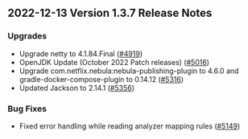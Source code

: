 ## 2022-12-13 Version 1.3.7 Release Notes

### Upgrades
* Upgrade netty to 4.1.84.Final ([#4919](https://github.com/opensearch-project/OpenSearch/pull/4919))
* OpenJDK Update (October 2022 Patch releases) ([#5016](https://github.com/opensearch-project/OpenSearch/pull/5016))
* Upgrade com.netflix.nebula:nebula-publishing-plugin to 4.6.0 and gradle-docker-compose-plugin to 0.14.12 ([#5316](https://github.com/opensearch-project/OpenSearch/pull/5136))
* Updated Jackson to 2.14.1 ([#5356](https://github.com/opensearch-project/OpenSearch/pull/5356))

### Bug Fixes
* Fixed error handling while reading analyzer mapping rules ([#5149](https://github.com/opensearch-project/OpenSearch/pull/5149))
